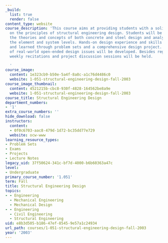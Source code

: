 ```yaml
---
_build:
  list: true
  render: false
content_type: website
course_description: 'This course aims at providing students with a solid background
  on the principles of structural engineering design. Students will be exposed to
  the theories and concepts of both concrete and steel design and analysis both at
  the element and system levels. Hands-on design experience and skills will be gained
  and learned through problem sets and a comprehensive design project. An understanding
  of real-world open-ended design issues will be developed. Besides regular lectures,
  weekly recitations and project discussion sessions will be held.

  '
course_image:
  content: 1e323cb9-b50e-5a4f-8a8c-a1c76d4486c0
  website: 1-051-structural-engineering-design-fall-2003
course_image_thumbnail:
  content: 4521215b-cbc8-930f-4828-164562be8a9e
  website: 1-051-structural-engineering-design-fall-2003
course_title: Structural Engineering Design
department_numbers:
- '1'
extra_course_numbers: ''
hide_download: false
instructors:
  content:
  - 0f0c6703-aac8-479d-1d72-bc35dd77e729
  website: ocw-www
learning_resource_types:
- Problem Sets
- Exams
- Projects
- Lecture Notes
legacy_uid: 37f50624-341c-bf7d-4000-b6b60363a47c
level:
- Undergraduate
primary_course_number: '1.051'
term: Fall
title: Structural Engineering Design
topics:
- - Engineering
  - Mechanical Engineering
  - Mechanical Design
- - Engineering
  - Civil Engineering
  - Structural Engineering
uid: e8b3d505-b186-47ef-8545-9e57a1c24934
url_path: courses/1-051-structural-engineering-design-fall-2003
year: '2003'
---
```

